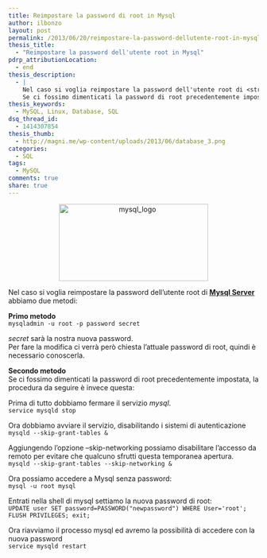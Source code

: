 ```yaml
---
title: Reimpostare la password di root in Mysql
author: ilbonzo
layout: post
permalink: /2013/06/20/reimpostare-la-password-dellutente-root-in-mysql/
thesis_title:
  - "Reimpostare la password dell'utente root in Mysql"
pdrp_attributionLocation:
  - end
thesis_description:
  - |
    Nel caso si voglia reimpostare la password dell'utente root di <strong><a href="http://www.mysql.com/" title="MySQL">Mysql Server</a></strong> abbiamo due metodi:
    Se ci fossimo dimenticati la password di root precedentemente impostata la procedura da seguire è questa...
thesis_keywords:
  - MySQL, Linux, Database, SQL
dsq_thread_id:
  - 1414307854
thesis_thumb:
  - http://magni.me/wp-content/uploads/2013/06/database_3.png
categories:
  - SQL
tags:
  - MySQL
comments: true
share: true
---
```

<p style="text-align: center;">
  <a href="http://magni.me/wp-content/uploads/2013/06/mysql_logo.png"><img class="size-medium wp-image-844 aligncenter" alt="mysql_logo" src="http://magni.me/wp-content/uploads/2013/06/mysql_logo-300x155.png" width="300" height="155" /></a>
</p>

Nel caso si voglia reimpostare la password dell&#8217;utente root di **[Mysql Server][1]** abbiamo due metodi:

**Primo metodo**  
`mysqladmin -u root -p password secret`

*secret* sarà la nostra nuova password.  
Per fare la modifica ci verrà però chiesta l&#8217;attuale password di root, quindi è necessario conoscerla.

**Secondo metodo**  
Se ci fossimo dimenticati la password di root precedentemente impostata, la procedura da seguire è invece questa:  
<!--more-->


Prima di tutto dobbiamo fermare il servizio *mysql*.  
`service mysqld stop`

Ora dobbiamo avviare il servizio, disabilitando i sistemi di autenticazione  
`mysqld --skip-grant-tables &`

Aggiungendo l&#8217;opzione &#8211;skip-networking possiamo disabilitare l&#8217;accesso da remoto per evitare che qualcuno sfrutti questa temporanea apertura.  
`mysqld --skip-grant-tables --skip-networking &`

Ora possiamo accedere a Mysql senza password:  
`mysql -u root mysql`

Entrati nella shell di mysql settiamo la nuova password di root:  
`UPDATE user SET password=PASSWORD("newpassword") WHERE User='root';
FLUSH PRIVILEGES;
exit;`

Ora riavviamo il processo mysql ed avremo la possibilità di accedere con la nuova password  
`service mysqld restart`


 [1]: http://www.mysql.com/ "MySQL"
